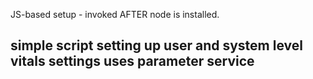 JS-based setup - invoked AFTER node is installed.

## simple script setting up user and system level vitals settings uses parameter service
